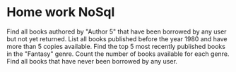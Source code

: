 # Home work NoSql

Find all books authored by "Author 5" that have been borrowed by any user but not yet returned.
List all books published before the year 1980 and have more than 5 copies available.
Find the top 5 most recently published books in the "Fantasy" genre.
Count the number of books available for each genre.
Find all books that have never been borrowed by any user.
